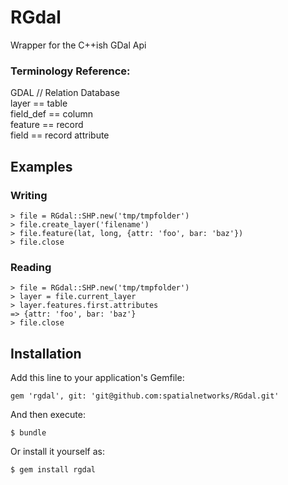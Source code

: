 # RGdal

Wrapper for the C++ish GDal Api

### Terminology Reference:

GDAL  //  Relation Database  
layer == table  
field_def == column  
feature == record  
field == record attribute  

## Examples
    
### Writing
    > file = RGdal::SHP.new('tmp/tmpfolder')
    > file.create_layer('filename')
    > file.feature(lat, long, {attr: 'foo', bar: 'baz'})
    > file.close
    
### Reading
    > file = RGdal::SHP.new('tmp/tmpfolder')
    > layer = file.current_layer
    > layer.features.first.attributes
    => {attr: 'foo', bar: 'baz'}
    > file.close

## Installation

Add this line to your application's Gemfile:

    gem 'rgdal', git: 'git@github.com:spatialnetworks/RGdal.git'

And then execute:

    $ bundle

Or install it yourself as:

    $ gem install rgdal
